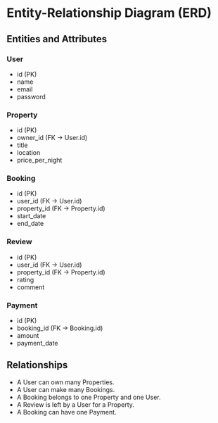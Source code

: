 # Entity-Relationship Diagram (ERD)

## Entities and Attributes

### User
- id (PK)
- name
- email
- password

### Property
- id (PK)
- owner_id (FK → User.id)
- title
- location
- price_per_night

### Booking
- id (PK)
- user_id (FK → User.id)
- property_id (FK → Property.id)
- start_date
- end_date

### Review
- id (PK)
- user_id (FK → User.id)
- property_id (FK → Property.id)
- rating
- comment

### Payment
- id (PK)
- booking_id (FK → Booking.id)
- amount
- payment_date

## Relationships
- A User can own many Properties.
- A User can make many Bookings.
- A Booking belongs to one Property and one User.
- A Review is left by a User for a Property.
- A Booking can have one Payment.

